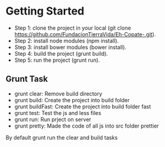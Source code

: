 # Getting Started #

* Step 1: clone the project in your local (git clone https://github.com/FundacionTierraVida/Eh-Copate-.git).
* Step 2: install node modules (npm install).
* Step 3: install bower modules (bower install).
* Step 4: build the project (grunt build).
* Step 5: run the project (grunt run).

## Grunt Task ##
* grunt clear: Remove build directory
* grunt build: Create the project into build folder
* grunt buildFast: Create the project into build folder fast
* grunt test: Test the js and less files
* grunt run: Run prject on server
* grunt pretty: Made the code of all js into src folder prettier

By default grunt run the clear and build tasks
